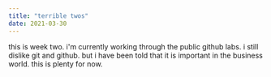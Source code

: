 ```yaml
---
title: "terrible twos"
date: 2021-03-30
---
```

this is week two.
i'm currently working through the public github labs. 
i still dislike git and github.
but i have been told that it is important in the business world. 
this is plenty for now. 
